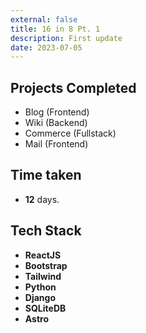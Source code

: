 ```yaml
---
external: false
title: 16 in 8 Pt. 1
description: First update
date: 2023-07-05
---
```

## Projects Completed
- Blog (Frontend)
- Wiki (Backend)
- Commerce (Fullstack)
- Mail (Frontend)

## Time taken
- **12** days.

## Tech Stack
- **ReactJS**
- **Bootstrap**
- **Tailwind**
- **Python**
- **Django** 
- **SQLiteDB**
- **Astro**

